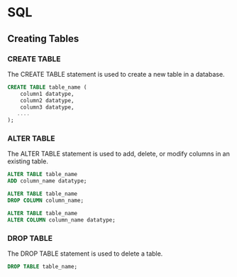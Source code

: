 # SQL

## Creating Tables

### CREATE TABLE
The CREATE TABLE statement is used to create a new table in a database.
```sql
CREATE TABLE table_name (
    column1 datatype,
    column2 datatype,
    column3 datatype,
   ....
);
```

### ALTER TABLE
The ALTER TABLE statement is used to add, delete, or modify columns in an existing table.

```sql
ALTER TABLE table_name
ADD column_name datatype;
```
```sql
ALTER TABLE table_name
DROP COLUMN column_name;
```
```sql
ALTER TABLE table_name
ALTER COLUMN column_name datatype;
```

### DROP TABLE
The DROP TABLE statement is used to delete a table.
```sql
DROP TABLE table_name;
```
